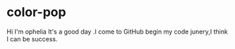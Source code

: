 # color-pop
Hi I'm ophelia It's a good day .I come to GitHub begin my code junery,I think I can be success.
